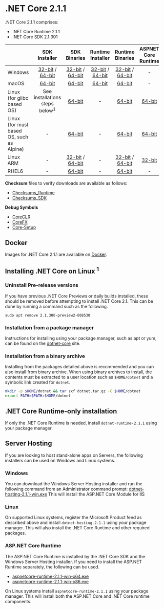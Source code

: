 # .NET Core 2.1.1

.NET Core 2.1.1 comprises:

* .NET Core Runtime 2.1.1
* .NET Core SDK 2.1.301

|         | SDK Installer                                         | SDK Binaries                                                         | Runtime Installer                                                  | Runtime Binaries                                                   | ASPNET Core Runtime                                                   |
| ------- | :---------------------------------------------------: | :-------------------------------------------------------------------:| :----------------------------------------------------------------: | :----------------------------------------------------------------: | :------------------------------------------------------:|
| Windows | [32-bit](https://download.microsoft.com/download/D/0/4/D04C5489-278D-4C11-9BD3-6128472A7626/dotnet-sdk-2.1.301-win-x86.exe) / [64-bit](https://download.microsoft.com/download/D/0/4/D04C5489-278D-4C11-9BD3-6128472A7626/dotnet-sdk-2.1.301-win-x64.exe)  | [32-bit](https://download.microsoft.com/download/D/0/4/D04C5489-278D-4C11-9BD3-6128472A7626/dotnet-sdk-2.1.301-win-x86.zip) / [64-bit](https://download.microsoft.com/download/D/0/4/D04C5489-278D-4C11-9BD3-6128472A7626/dotnet-sdk-2.1.301-win-x64.zip) | [32-bit](https://download.microsoft.com/download/9/3/E/93ED35C8-57B9-4D50-AE32-0330111B38E8/dotnet-runtime-2.1.1-win-x86.exe) / [64-bit](https://download.microsoft.com/download/9/3/E/93ED35C8-57B9-4D50-AE32-0330111B38E8/dotnet-runtime-2.1.1-win-x64.exe) | [32-bit](https://download.microsoft.com/download/9/3/E/93ED35C8-57B9-4D50-AE32-0330111B38E8/dotnet-runtime-2.1.1-win-x86.zip) / [64-bit](https://download.microsoft.com/download/9/3/E/93ED35C8-57B9-4D50-AE32-0330111B38E8/dotnet-runtime-2.1.1-win-x64.zip) | - |
| macOS   | [64-bit](https://download.microsoft.com/download/D/0/4/D04C5489-278D-4C11-9BD3-6128472A7626/dotnet-sdk-2.1.301-osx-x64.pkg)  | [64-bit](https://download.microsoft.com/download/D/0/4/D04C5489-278D-4C11-9BD3-6128472A7626/dotnet-sdk-2.1.301-osx-x64.tar.gz)| [64-bit](https://download.microsoft.com/download/9/3/E/93ED35C8-57B9-4D50-AE32-0330111B38E8/dotnet-runtime-2.1.1-osx-x64.pkg)      | [64-bit](https://download.microsoft.com/download/9/3/E/93ED35C8-57B9-4D50-AE32-0330111B38E8/dotnet-runtime-2.1.1-osx-x64.tar.gz)   | - |
| Linux (for glibc based OS) | See installations steps below<sup>1</sup>  | [64-bit](https://download.microsoft.com/download/D/0/4/D04C5489-278D-4C11-9BD3-6128472A7626/dotnet-sdk-2.1.301-linux-x64.tar.gz)     | -                                                                  | [64-bit](https://download.microsoft.com/download/9/3/E/93ED35C8-57B9-4D50-AE32-0330111B38E8/dotnet-runtime-2.1.1-linux-x64.tar.gz) | [64-bit](https://download.microsoft.com/download/9/3/E/93ED35C8-57B9-4D50-AE32-0330111B38E8/aspnetcore-runtime-2.1.1-linux-x64.tar.gz)
| Linux (for musl based OS, such as Alpine)   | -  | [64-bit](https://download.microsoft.com/download/D/0/4/D04C5489-278D-4C11-9BD3-6128472A7626/dotnet-sdk-2.1.301-linux-musl-x64.tar.gz)|  -    | [64-bit](https://download.microsoft.com/download/9/3/E/93ED35C8-57B9-4D50-AE32-0330111B38E8/dotnet-runtime-2.1.1-linux-musl-x64.tar.gz) | [64-bit](https://download.microsoft.com/download/9/3/E/93ED35C8-57B9-4D50-AE32-0330111B38E8/aspnetcore-runtime-2.1.1-linux-musl-x64.tar.gz) |
| Linux ARM | -  | [32-bit](https://download.microsoft.com/download/D/0/4/D04C5489-278D-4C11-9BD3-6128472A7626/dotnet-sdk-2.1.301-linux-arm.tar.gz) / [64-bit](https://download.microsoft.com/download/D/0/4/D04C5489-278D-4C11-9BD3-6128472A7626/dotnet-sdk-2.1.301-linux-arm64.tar.gz)|  -    | [32-bit](https://download.microsoft.com/download/9/3/E/93ED35C8-57B9-4D50-AE32-0330111B38E8/dotnet-runtime-2.1.1-linux-arm.tar.gz) / [64-bit](https://download.microsoft.com/download/9/3/E/93ED35C8-57B9-4D50-AE32-0330111B38E8/dotnet-runtime-2.1.1-linux-arm64.tar.gz)   | [32-bit](https://download.microsoft.com/download/9/3/E/93ED35C8-57B9-4D50-AE32-0330111B38E8/aspnetcore-runtime-2.1.1-linux-arm.tar.gz) |
| RHEL6 | - | [64-bit](https://download.microsoft.com/download/D/0/4/D04C5489-278D-4C11-9BD3-6128472A7626/dotnet-sdk-2.1.301-rhel.6-x64.tar.gz)     | -  | [64-bit](https://download.microsoft.com/download/9/3/E/93ED35C8-57B9-4D50-AE32-0330111B38E8/dotnet-runtime-2.1.1-rhel.6-x64.tar.gz) | - |

**Checksum** files to verify downloads are available as follows:
* [Checksums_Runtime](https://dotnetcli.blob.core.windows.net/dotnet/checksums/2.1.1-runtime-sha.txt)
* [Checksums_SDK](https://dotnetcli.blob.core.windows.net/dotnet/checksums/2.1.301-sdk-sha.txt)

**Debug Symbols**
* [CoreCLR](https://download.microsoft.com/download/9/3/E/93ED35C8-57B9-4D50-AE32-0330111B38E8/coreclr-2.1.1-symbols.zip)
* [CoreFX](https://download.microsoft.com/download/9/3/E/93ED35C8-57B9-4D50-AE32-0330111B38E8/corefx-2.1.1-symbols.zip)
* [Core-Setup](https://download.microsoft.com/download/9/3/E/93ED35C8-57B9-4D50-AE32-0330111B38E8/core-setup-2.1.1-symbols.zip)

## Docker

Images for .NET Core 2.1.1 are available on [Docker](https://hub.docker.com/r/microsoft/dotnet/).

## Installing .NET Core on Linux <sup>1</sup> 

### Uninstall Pre-release versions

If you have previous .NET Core Previews or daily builds installed, these should be removed before attempting to install .NET Core 2.1. This can be done by running a command such as the following.

```
sudo apt remove 2.1.300-preview2-008530
```

### Installation from a package manager

Instructions for installing using your package manager, such as apt or yum, can be found on the [dotnet-core](https://www.microsoft.com/net/download/dotnet-core/) site.

### Installation from a binary archive

Installing from the packages detailed above is recommended and you can also install from binary archive. When using binary archives to install, the contents must be extracted to a user location such as `$HOME/dotnet` and a symbolic link created for `dotnet`.

```bash
mkdir -p $HOME/dotnet && tar zxf dotnet.tar.gz -C $HOME/dotnet
export PATH=$PATH:$HOME/dotnet
```

## .NET Core Runtime-only installation

If only the .NET Core Runtime is needed, install `dotnet-runtime-2.1.1` using your package manager.

## Server Hosting

If you are looking to host stand-alone apps on Servers, the following installers can be used on Windows and Linux systems.

### Windows

You can download the Windows Server Hosting installer and run the following command from an Administrator command prompt:
[dotnet-hosting-2.1.1-win.exe](https://download.microsoft.com/download/9/3/E/93ED35C8-57B9-4D50-AE32-0330111B38E8/dotnet-hosting-2.1.1-win.exe)
This will install the ASP.NET Core Module for IIS

### Linux

On supported Linux systems, register the Microsoft Product feed as described above and install `dotnet-hosting-2.1.1` using your package manager.
This will also install the .NET Core Runtime and other required packages.

### ASP.NET Core Runtime

The ASP.NET Core Runtime is installed by the .NET Core SDK and the Windows Server Hosting installer. If you need to install the ASP.NET Runtime separately, the following can be used.

* [aspnetcore-runtime-2.1.1-win-x64.exe](https://download.microsoft.com/download/9/3/E/93ED35C8-57B9-4D50-AE32-0330111B38E8/aspnetcore-runtime-2.1.1-win-x64.exe)
* [aspnetcore-runtime-2.1.1-win-x86.exe](https://download.microsoft.com/download/9/3/E/93ED35C8-57B9-4D50-AE32-0330111B38E8/aspnetcore-runtime-2.1.1-win-x86.exe)

On Linux systems install `aspnetcore-runtime-2.1.1` using your package manager. This will install both the ASP.NET Core and .NET Core runtime components.
